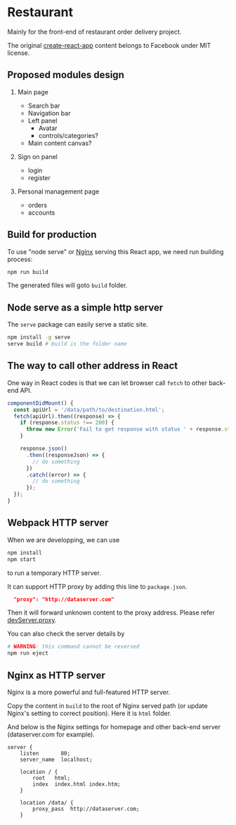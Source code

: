 # Restaurant

Mainly for the front-end of restaurant order delivery project.

The original [create-react-app](https://github.com/facebook/create-react-app) content belongs to Facebook under MIT license.

## Proposed modules design

1. Main page

   - Search bar
   - Navigation bar
   - Left panel
     - Avatar
     - controls/categories?
   - Main content canvas?

1. Sign on panel

   - login
   - register

1. Personal management page
   - orders
   - accounts

## Build for production

To use "node serve" or [Nginx](https://nginx.org) serving this React app, we need run building process:

```sh
npm run build
```

The generated files will goto `build` folder.

## Node serve as a simple http server

The `serve` package can easily serve a static site.

```sh
npm install -g serve
serve build # build is the folder name
```

## The way to call other address in React

One way in React codes is that we can let browser call `fetch` to other back-end API.

```js
componentDidMount() {
  const apiUrl = '/data/path/to/destination.html';
  fetch(apiUrl).then((response) => {
    if (response.status !== 200) {
      throw new Error('Fail to get response with status ' + response.status);
    }

    response.json()
      .then((responseJson) => {
        // do something
      })
      .catch((error) => {
        // do something
      });
  });
}
```

## Webpack HTTP server

When we are developping, we can use

```sh
npm install
npm start
```

to run a temporary HTTP server.

It can support HTTP proxy by adding this line to `package.json`.

```json
  "proxy": "http://dataserver.com"
```

Then it will forward unknown content to the proxy address.
Please refer
[devServer.proxy](https://webpack.js.org/configuration/dev-server/#devserver-proxy).

You can also check the server details by

```sh
# WARNING: this command cannot be reversed
npm run eject
```

## Nginx as HTTP server

Nginx is a more powerful and full-featured HTTP server.

Copy the content in `build` to the root of Nginx served path (or update Nginx's setting to correct position).
Here it is `html` folder.

And below is the Nginx settings for homepage and other back-end server (dataserver.com for example).

```nginx
server {
    listen       80;
    server_name  localhost;

    location / {
        root   html;
        index  index.html index.htm;
    }

    location /data/ {
        proxy_pass  http://dataserver.com;
    }
```
